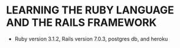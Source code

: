 # LEARNING THE RUBY LANGUAGE AND THE RAILS FRAMEWORK

* Ruby version 3.1.2, Rails version 7.0.3, postgres db, and heroku

